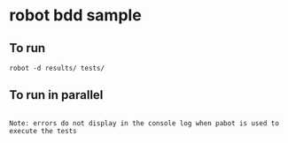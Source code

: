 # robot bdd sample

## To run

```robot -d results/ tests/```

## To run in parallel

```pabot --testlevelsplit tests/

Note: errors do not display in the console log when pabot is used to execute the tests
